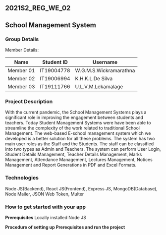 ## 2021S2_REG_WE_02



## School Management System



### Group Details

Member Details:

| Name | Student ID | Username |
| ------------- | ------------- | ------------- |
| Member 01 | IT19004778  | W.G.M.S.Wickramarathna  |
| Member 02  | IT19006994  | K.H.K.L.De Silva |
| Member 03  | IT19111766  | U.L.V.M.Lekamalage  |


### Project Description
With the current pandemic, the School Management Systems plays a significant role in improving the engagement between students and teachers. Today Student Management Systems were have been able to streamline the complexity of the work related to traditional School Management. The web-based E-school management system which we developed is a better solution for all these problems. The system has two main user roles as the Staff and the Students. The staff can be classified into two types as Admin and Teachers. The system can perform User Login, Student Details Management, Teacher Details Management, Marks Management, Attendance Management, Lectures Management, Notices Management and Report Generations in PDF and Excel Formats. 

### Technologies

Node JS(Backend), React JS(Frontend), Express JS, MongoDB(Database), Node Mailer, JSON Web Token, Multer

### How to get started with your app

**Prerequisites**
Locally installed Node JS 

**Procedure of setting up Prerequisites and run the project**

